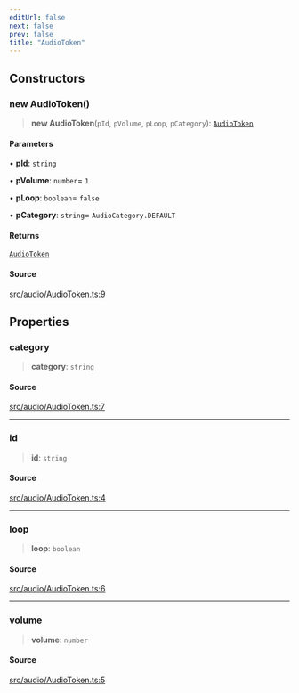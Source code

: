 ```yaml
---
editUrl: false
next: false
prev: false
title: "AudioToken"
---
```


## Constructors

### new AudioToken()

> **new AudioToken**(`pId`, `pVolume`, `pLoop`, `pCategory`): [`AudioToken`](/api/classes/audiotoken/)

#### Parameters

• **pId**: `string`

• **pVolume**: `number`= `1`

• **pLoop**: `boolean`= `false`

• **pCategory**: `string`= `AudioCategory.DEFAULT`

#### Returns

[`AudioToken`](/api/classes/audiotoken/)

#### Source

[src/audio/AudioToken.ts:9](https://github.com/relishinc/dill-pixel/blob/10f512f7f577ca5e74162827f11215b28df5ca97/src/audio/AudioToken.ts#L9)

## Properties

### category

> **category**: `string`

#### Source

[src/audio/AudioToken.ts:7](https://github.com/relishinc/dill-pixel/blob/10f512f7f577ca5e74162827f11215b28df5ca97/src/audio/AudioToken.ts#L7)

***

### id

> **id**: `string`

#### Source

[src/audio/AudioToken.ts:4](https://github.com/relishinc/dill-pixel/blob/10f512f7f577ca5e74162827f11215b28df5ca97/src/audio/AudioToken.ts#L4)

***

### loop

> **loop**: `boolean`

#### Source

[src/audio/AudioToken.ts:6](https://github.com/relishinc/dill-pixel/blob/10f512f7f577ca5e74162827f11215b28df5ca97/src/audio/AudioToken.ts#L6)

***

### volume

> **volume**: `number`

#### Source

[src/audio/AudioToken.ts:5](https://github.com/relishinc/dill-pixel/blob/10f512f7f577ca5e74162827f11215b28df5ca97/src/audio/AudioToken.ts#L5)
